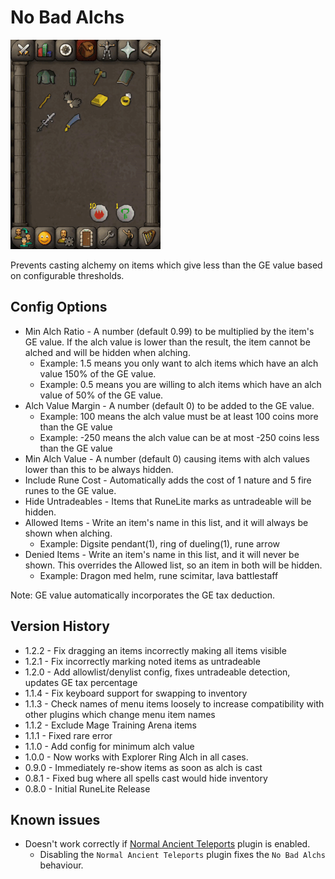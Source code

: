 # No Bad Alchs

![Demo](./demo.gif)

Prevents casting alchemy on items which give less than the GE value based on configurable thresholds.

## Config Options

* Min Alch Ratio - A number (default 0.99) to be multiplied by the item's GE value. If the alch value is lower than the
  result, the
  item cannot be alched and will be hidden when alching.
    * Example: 1.5 means you only want to alch items which have an alch value 150% of the GE value.
    * Example: 0.5 means you are willing to alch items which have an alch value of 50% of the GE value.
* Alch Value Margin - A number (default 0) to be added to the GE value.
    * Example: 100 means the alch value must be at least 100 coins more than the GE value
    * Example: -250 means the alch value can be at most -250 coins less than the GE value
* Min Alch Value - A number (default 0) causing items with alch values lower than this to be always hidden.
* Include Rune Cost - Automatically adds the cost of 1 nature and 5 fire runes to the GE value.
* Hide Untradeables - Items that RuneLite marks as untradeable will be hidden.
* Allowed Items - Write an item's name in this list, and it will always be shown when alching.
    * Example: Digsite pendant(1), ring of dueling(1), rune arrow
* Denied Items - Write an item's name in this list, and it will never be shown. This overrides the Allowed list, so an
  item in both will be hidden.
    * Example: Dragon med helm, rune scimitar, lava battlestaff

Note: GE value automatically incorporates the GE tax deduction.

## Version History

* 1.2.2 - Fix dragging an items incorrectly making all items visible
* 1.2.1 - Fix incorrectly marking noted items as untradeable
* 1.2.0 - Add allowlist/denylist config, fixes untradeable detection, updates GE tax percentage
* 1.1.4 - Fix keyboard support for swapping to inventory
* 1.1.3 - Check names of menu items loosely to increase compatibility with other plugins which change menu item names
* 1.1.2 - Exclude Mage Training Arena items
* 1.1.1 - Fixed rare error
* 1.1.0 - Add config for minimum alch value
* 1.0.0 - Now works with Explorer Ring Alch in all cases.
* 0.9.0 - Immediately re-show items as soon as alch is cast
* 0.8.1 - Fixed bug where all spells cast would hide inventory
* 0.8.0 - Initial RuneLite Release

## Known issues

* Doesn't work correctly if [Normal Ancient Teleports](https://runelite.net/plugin-hub/show/normal-ancient-teleports)
  plugin is enabled.
    * Disabling the `Normal Ancient Teleports` plugin fixes the `No Bad Alchs` behaviour.
